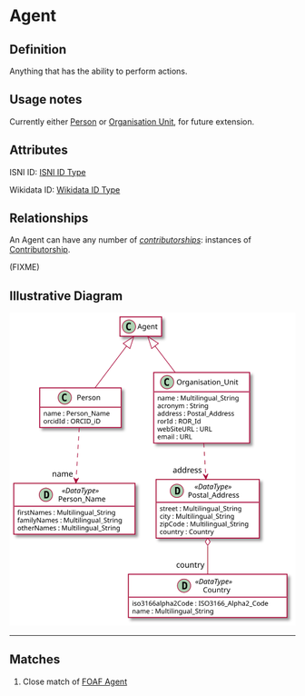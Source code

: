 # Agent

## Definition

Anything that has the ability to perform actions.

## Usage notes

Currently either [Person](../entities/Person.md) 
or [Organisation Unit](../entities/Organisation_Unit.md),
for future extension.

## Attributes

ISNI ID: [ISNI ID Type](../datatypes/ISNI_ID.md)

Wikidata ID: [Wikidata ID Type](../datatypes/Wikidata_ID.md)

## Relationships

<a name="relc4c92595-4f3d-43a3-8041-fd86fface421">An Agent can have any number of *[contributorships](Contributorship_to_Document.md#user-content-relc4c92595-4f3d-43a3-8041-fd86fface421)*: instances of [Contributorship](Contributorship_to_Document.md).</a>

(FIXME)

## Illustrative Diagram

![The Agent diagram](../diagrams/agent.svg)

---
## Matches
1. Close match of [FOAF Agent](http://xmlns.com/foaf/spec/#term_Agent) 
